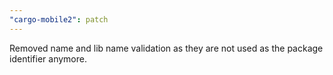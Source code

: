 ```yaml
---
"cargo-mobile2": patch
---
```


Removed name and lib name validation as they are not used as the package identifier anymore.
